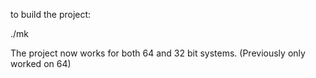 to build the project:

./mk

The project now works for both 64 and 32 bit systems. (Previously only worked on 64)
